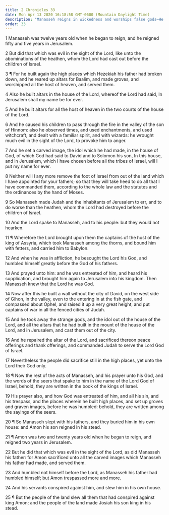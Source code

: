 ```yaml
---
title: 2 Chronicles 33
date: Mon Apr 13 2020 16:18:58 GMT-0600 (Mountain Daylight Time)
description: "Manasseh reigns in wickedness and worships false gods—He is taken captive into Assyria—He repents and serves the Lord—Amon reigns in unrighteousness and is slain."
order: 33
---
```


1 Manasseh was twelve years old when he began to reign, and he reigned fifty and five years in Jerusalem.

2 But did that which was evil in the sight of the Lord, like unto the abominations of the heathen, whom the Lord had cast out before the children of Israel.

3 ¶ For he built again the high places which Hezekiah his father had broken down, and he reared up altars for Baalim, and made groves, and worshipped all the host of heaven, and served them.

4 Also he built altars in the house of the Lord, whereof the Lord had said, In Jerusalem shall my name be for ever.

5 And he built altars for all the host of heaven in the two courts of the house of the Lord.

6 And he caused his children to pass through the fire in the valley of the son of Hinnom: also he observed times, and used enchantments, and used witchcraft, and dealt with a familiar spirit, and with wizards: he wrought much evil in the sight of the Lord, to provoke him to anger.

7 And he set a carved image, the idol which he had made, in the house of God, of which God had said to David and to Solomon his son, In this house, and in Jerusalem, which I have chosen before all the tribes of Israel, will I put my name for ever.

8 Neither will I any more remove the foot of Israel from out of the land which I have appointed for your fathers; so that they will take heed to do all that I have commanded them, according to the whole law and the statutes and the ordinances by the hand of Moses.

9 So Manasseh made Judah and the inhabitants of Jerusalem to err, and to do worse than the heathen, whom the Lord had destroyed before the children of Israel.

10 And the Lord spake to Manasseh, and to his people: but they would not hearken.

11 ¶ Wherefore the Lord brought upon them the captains of the host of the king of Assyria, which took Manasseh among the thorns, and bound him with fetters, and carried him to Babylon.

12 And when he was in affliction, he besought the Lord his God, and humbled himself greatly before the God of his fathers.

13 And prayed unto him: and he was entreated of him, and heard his supplication, and brought him again to Jerusalem into his kingdom. Then Manasseh knew that the Lord he was God.

14 Now after this he built a wall without the city of David, on the west side of Gihon, in the valley, even to the entering in at the fish gate, and compassed about Ophel, and raised it up a very great height, and put captains of war in all the fenced cities of Judah.

15 And he took away the strange gods, and the idol out of the house of the Lord, and all the altars that he had built in the mount of the house of the Lord, and in Jerusalem, and cast them out of the city.

16 And he repaired the altar of the Lord, and sacrificed thereon peace offerings and thank offerings, and commanded Judah to serve the Lord God of Israel.

17 Nevertheless the people did sacrifice still in the high places, yet unto the Lord their God only.

18 ¶ Now the rest of the acts of Manasseh, and his prayer unto his God, and the words of the seers that spake to him in the name of the Lord God of Israel, behold, they are written in the book of the kings of Israel.

19 His prayer also, and how God was entreated of him, and all his sin, and his trespass, and the places wherein he built high places, and set up groves and graven images, before he was humbled: behold, they are written among the sayings of the seers.

20 ¶ So Manasseh slept with his fathers, and they buried him in his own house: and Amon his son reigned in his stead.

21 ¶ Amon was two and twenty years old when he began to reign, and reigned two years in Jerusalem.

22 But he did that which was evil in the sight of the Lord, as did Manasseh his father: for Amon sacrificed unto all the carved images which Manasseh his father had made, and served them.

23 And humbled not himself before the Lord, as Manasseh his father had humbled himself; but Amon trespassed more and more.

24 And his servants conspired against him, and slew him in his own house.

25 ¶ But the people of the land slew all them that had conspired against king Amon; and the people of the land made Josiah his son king in his stead.
